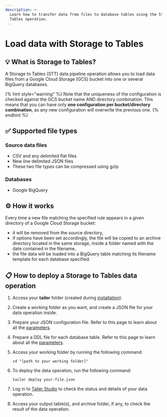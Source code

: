 ```yaml
---
description: >-
  Learn how to transfer data from files to database tables using the Storage to
  Tables operation.
---
```


# Load data with Storage to Tables

## 💡 What is Storage to Tables?

A Storage to Tables \(STT\) data pipeline operation allows you to load data files from a Google Cloud Storage \(GCS\) bucket into one or several BigQuery databases.

{% hint style="warning" %}
Note that the uniqueness of the configuration is checked against the GCS bucket name AND directory combination. This means that you can have only **one configuration per bucket/directory combination**, as any new configuration will overwrite the previous one.
{% endhint %}

## ✅ Supported file types

### **Source data files**

* CSV and any delimited flat files
* New line delimited JSON files
* These two file types can be compressed using gzip

### **Databases**

* Google BigQuery

## ⚙️ How it works

Every time a new file matching the specified rule appears in a given directory of a Google Cloud Storage bucket:

* it will be removed from the source directory,
* if options have been set accordingly, the file will be copied to an archive directory located in the same storage, inside a folder named with the date contained in the filename,
* the file data will be loaded into a BigQuery table matching its filename template for each database specified.

## **📋 How to deploy a Storage to Tables data operation**

1. Access your **tailer** folder \(created during [installation](../../getting-started/install-tailer-sdk.md)\).
2. Create a working folder as you want, and create a JSON file for your data operation inside.
3. Prepare your JSON configuration file. Refer to this page to learn about all the [parameters](storage-to-tables-configuration-file.md).
4. Prepare a DDL file for each database table. Refer to this page to learn about all the [parameters](storage-to-tables-ddl-files.md).
5. Access your working folder by running the following command:

   ```text
   cd "[path to your working folder]"
   ```

6. To deploy the data operation, run the following command:

   ```text
   tailer deploy your-file.json
   ```

7. Log in to [Tailer Studio](https://jarvis-platform.io/sign-in?redirect=%2F&__hstc=57968821.199e85015347f5cf00c120e5932c4c81.1601276395705.1601386024805.1601391813135.12&__hssc=57968821.2.1601391813135&__hsfp=649433320) to check the status and details of your data operation.
8. Access your output table\(s\), and archive folder, if any, to check the result of the data operation.

